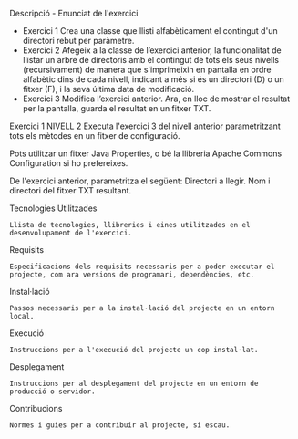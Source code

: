 
Descripció - Enunciat de l'exercici

  - Exercici 1
       Crea una classe que llisti alfabèticament el contingut d'un directori rebut per paràmetre.
  - Exercici 2
       Afegeix a la classe de l’exercici anterior, la funcionalitat de llistar un arbre de directoris
       amb el contingut de tots els seus nivells (recursivament) de manera que s'imprimeixin en pantalla
       en ordre alfabètic dins de cada nivell, indicant a més si és un directori (D) o un fitxer (F),
       i la seva última data de modificació.
  - Exercici 3
       Modifica l’exercici anterior. Ara, en lloc de mostrar el resultat per la pantalla, guarda el resultat en un fitxer TXT.
 
  Exercici 1 NIVELL 2
   Executa l'exercici 3 del nivell anterior parametritzant tots els mètodes en un fitxer de configuració.
 
   Pots utilitzar un fitxer Java Properties, o bé la llibreria Apache Commons Configuration si ho prefereixes.
 
   De l'exercici anterior, parametritza el següent:
               Directori a llegir.
               Nom i directori del fitxer TXT resultant.

Tecnologies Utilitzades

    Llista de tecnologies, llibreries i eines utilitzades en el desenvolupament de l'exercici.


Requisits

    Especificacions dels requisits necessaris per a poder executar el projecte, com ara versions de programari, dependències, etc.


Instal·lació

    Passos necessaris per a la instal·lació del projecte en un entorn local.


Execució

    Instruccions per a l'execució del projecte un cop instal·lat.


Desplegament

    Instruccions per al desplegament del projecte en un entorn de producció o servidor.


Contribucions

    Normes i guies per a contribuir al projecte, si escau.

